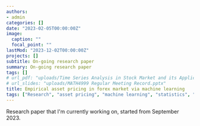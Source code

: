 ```yaml
---
authors:
- admin
categories: []
date: "2023-02-05T00:00:00Z"
image:
  caption: ""
  focal_point: ""
lastMod: "2023-12-02T00:00:00Z"
projects: []
subtitle: On-going research paper
summary: On-going research paper
tags: []
# url_pdf: "uploads/Time Series Analysis in Stock Market and its Application to Portfolio Optimization.pdf"
# url_slides: "uploads/MATH4999 Regular Meeting Record.pptx"
title: Empirical asset pricing in forex market via machine learning 
tags: ["Research", "asset pricing", "machine learning", "statistics", "economics",'finance']
---
```


Research paper that I'm currently working on, started from September 2023.
